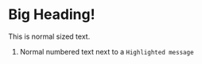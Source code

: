 # Big Heading!

This is normal sized text.

1. Normal numbered text next to a `Highlighted message`
